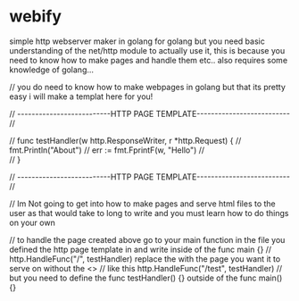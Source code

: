 # webify
simple http webserver maker in golang for golang but you need basic understanding of the net/http module to actually use it, this is because you need to know how to make pages and handle them etc.. also requires some knowledge of golang...

// you do need to know how to make webpages in golang but that its pretty easy i will make a templat here for you!


// --------------------------HTTP PAGE TEMPLATE-------------------------- // 

// func testHandler(w http.ResponseWriter, r *http.Request) {
//    fmt.Println("About")
//    err := fmt.FprintF(w, "Hello")
//  
// }

// --------------------------HTTP PAGE TEMPLATE-------------------------- // 

// Im Not going to get into how to make pages and serve html files to the user as that would take to long to write and you must learn how to do things on your own

// to handle the page created above go to your main function in the file you defined the http page template in and write inside of the func main {} 
// http.HandleFunc("/<page>", testHandler) replace the <page> with the page you want it to serve on without the <> 
// like this http.HandleFunc("/test", testHandler)
// but you need to define the func testHandler() {} outside of the func main() {}

